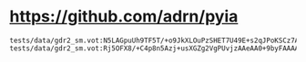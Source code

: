 # https://github.com/adrn/pyia

```console
tests/data/gdr2_sm.vot:N5LAGpuUh9TF5T/+o9JkXLOuPzSHET7U49E+s2qJPoKSCz7AGB0+oRz1ProDHj2N
tests/data/gdr2_sm.vot:Rj5OFX8/+C4p8n5Azj+usXGZg2VgPUvjzAAeAA0+9byFAAAAAAAgRgAAARpAdqoR

```
